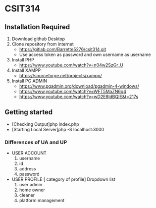 # CSIT314 

## Installation Required
1. Download github Desktop
2. Clone repository from internet
    - https://gitlab.com/Barrette5276/csit314.git
    - Use access token as password and own username as username
3. Install PHP
    - https://www.youtube.com/watch?v=n04w2SzGr_U
4. Install XAMPP
    - https://sourceforge.net/projects/xampp/
5. Install PG ADMIN
    - https://www.pgadmin.org/download/pgadmin-4-windows/
    - https://www.youtube.com/watch?v=WFT5MaZN6g4
    - https://www.youtube.com/watch?v=wD2E8IdBQIE&t=217s

## Getting started
- [Checking Output]php index.php  
- [Starting Local Server]php -S localhost:3000 

### Differences of UA and UP
- USER ACCOUNT
    1. username
    2. id
    3. address
    4. password
- USER PROFILE [ category of profile]
Dropdown list
    1. user admin
    2. home owner
    3. cleaner
    4. platform management
</details>
